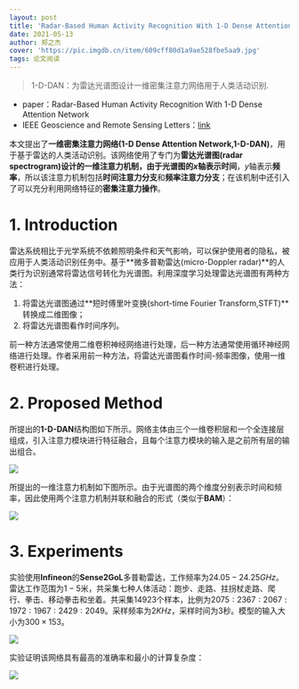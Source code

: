 ```yaml
---
layout: post
title: 'Radar-Based Human Activity Recognition With 1-D Dense Attention Network'
date: 2021-05-13
author: 郑之杰
cover: 'https://pic.imgdb.cn/item/609cff80d1a9ae528fbe5aa9.jpg'
tags: 论文阅读
---
```


> 1-D-DAN：为雷达光谱图设计一维密集注意力网络用于人类活动识别.

- paper：Radar-Based Human Activity Recognition With 1-D Dense Attention Network
- IEEE Geoscience and Remote Sensing Letters：[link](https://ieeexplore.ieee.org/document/9312969)

本文提出了**一维密集注意力网络(1-D Dense Attention Network,1-D-DAN)**，用于基于雷达的人类活动识别。该网络使用了专门为**雷达光谱图(radar spectrogram)**设计的一维注意力机制，由于光谱图的$x$轴表示**时间**，$y$轴表示**频率**，所以该注意力机制包括**时间注意力分支**和**频率注意力分支**；在该机制中还引入了可以充分利用网络特征的**密集注意力操作**。

# 1. Introduction
雷达系统相比于光学系统不依赖照明条件和天气影响，可以保护使用者的隐私，被应用于人类活动识别任务中。基于**微多普勒雷达(micro-Doppler radar)**的人类行为识别通常将雷达信号转化为光谱图。利用深度学习处理雷达光谱图有两种方法：
1. 将雷达光谱图通过**短时傅里叶变换(short-time Fourier Transform,STFT)**转换成二维图像；
2. 将雷达光谱图看作时间序列。

前一种方法通常使用二维卷积神经网络进行处理，后一种方法通常使用循环神经网络进行处理。作者采用前一种方法，将雷达光谱图看作时间-频率图像，使用一维卷积进行处理。

# 2. Proposed Method

所提出的**1-D-DAN**结构图如下所示。网络主体由三个一维卷积层和一个全连接层组成，引入注意力模块进行特征融合，且每个注意力模块的输入是之前所有层的输出组合。

![](https://pic.imgdb.cn/item/609d0506d1a9ae528fe3120f.jpg)

所提出的一维注意力机制如下图所示。由于光谱图的两个维度分别表示时间和频率，因此使用两个注意力机制并联和融合的形式（类似于**BAM**）：

![](https://pic.imgdb.cn/item/609d0530d1a9ae528fe412e9.jpg)

# 3. Experiments
实验使用**Infineon**的**Sense2GoL**多普勒雷达，工作频率为$24.05-24.25GHz$。雷达工作范围为$1-5$米，共采集七种人体活动：跑步、走路、拄拐杖走路、爬行、拳击、移动拳击和坐着。共采集$14923$个样本，比例为$2075:2367:2067:1972:1967:2429:2049$。采样频率为$2KHz$，采样时间为$3$秒。模型的输入大小为$300 \times 153$。

![](https://pic.imgdb.cn/item/609d0898d1a9ae528ff94cca.jpg)

实验证明该网络具有最高的准确率和最小的计算复杂度：

![](https://pic.imgdb.cn/item/609d0985d1a9ae528fff7a7f.jpg)
